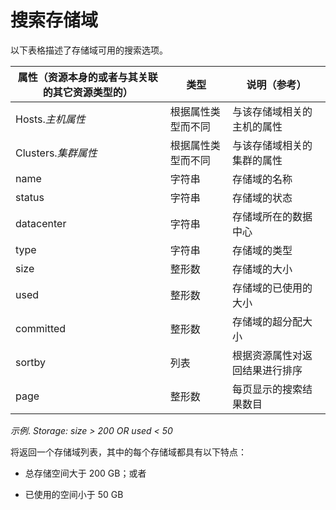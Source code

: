 # 搜索存储域

以下表格描述了存储域可用的搜索选项。

|属性（资源本身的或者与其关联的其它资源类型的）|类型|说明（参考）|
|----------------------------------------------|----|------------|
|Hosts.*主机属性*|根据属性类型而不同|与该存储域相关的主机的属性|
|Clusters.*集群属性*|根据属性类型而不同|与该存储域相关的集群的属性|
|name|字符串|存储域的名称|
|status|字符串|存储域的状态|
|datacenter|字符串|存储域所在的数据中心|
|type|字符串|存储域的类型|
|size|整形数|存储域的大小|
|used|整形数|存储域的已使用的大小|
|committed|整形数|存储域的超分配大小|
|sortby|列表|根据资源属性对返回结果进行排序|
|page|整形数|每页显示的搜索结果数目|

*示例*.
*Storage: size \> 200 OR used \< 50*

将返回一个存储域列表，其中的每个存储域都具有以下特点：

-   总存储空间大于 200 GB；或者

-   已使用的空间小于 50 GB
